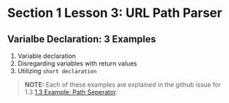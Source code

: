 # Section 1 Lesson 3: URL Path Parser

## Varialbe Declaration: 3 Examples
1. Variable declaration
2. Disregarding variables with return values
3. Utilizing `short declaration`

> **NOTE:** Each of these examples are explained in the github issue for 1.3 [1.3 Example: Path Seperator](https://github.com/users/rodriggj/projects/17). 
